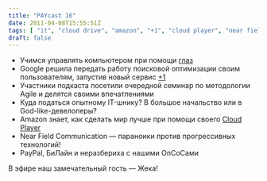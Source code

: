 ```yaml
---
title: "PAYcast 16"
date: 2011-04-08T15:55:51Z
tags: [ "it", "cloud drive", "amazon", "+1", "cloud player", "near field communication", "Яндекс", "yandex", "Google", "lenovo", "PAYcast", "agile" ]
draft: false
---
```

<ul>
<li>Учимся управлять компьютером при помощи <a href="http://encosia.com/2011/03/21/in-javascript-curly-brace-placement-matters-an-example/" target="_blank">глаз</a></li>
<li>Google решила передать работу поисковой оптимизации своим пользователям, запустив новый сервис <a href="http://googleblog.blogspot.com/2011/03/1s-right-recommendations-right-when-you.html" target="_blank">+1</a></li>
<li>Участники подкаста посетили очередной семинар по методологии Agile и делятся своими впечатлениями</li>
<li>Куда податься опытному IT-шнику? В большое начальство или в God-like-девелоперы?</li>
<li>Amazon знает, как сделать мир лучше при помощи своего <a href="http://www.iphones.ru/iNotes/129455" target="_blank">Cloud Player</a></li>
<li>Near Field Communication &#8212; параноики против прогрессивных технологий!</li>
<li>PayPal, БиЛайн и неразбериха с нашими ОпСоСами</li>
</ul>
<p>В эфире наш замечательный гость &#8212; Жека!</p>

     
